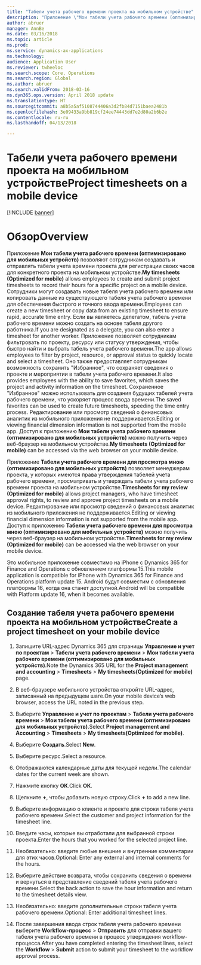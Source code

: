 ```yaml
---
title: "Табели учета рабочего времени проекта на мобильном устройстве"
description: "Приложение \"Мои табели учета рабочего времени (оптимизировано для мобильных устройств)\" позволяют сотрудникам создавать и отправлять табели учета времени проекта для регистрации своих часов для конкретного проекта на мобильном устройстве."
author: abruer
manager: AnnBe
ms.date: 03/16/2018
ms.topic: article
ms.prod: 
ms.service: dynamics-ax-applications
ms.technology: 
audience: Application User
ms.reviewer: twheeloc
ms.search.scope: Core, Operations
ms.search.region: Global
ms.author: abruer
ms.search.validFrom: 2018-03-16
ms.dyn365.ops.version: April 2018 update
ms.translationtype: HT
ms.sourcegitcommit: a8b5a5af5108744406a3d2fb84d7151baea2481b
ms.openlocfilehash: 3e09433a9bb819cf24ee74443dd7e2d80a2b6b2e
ms.contentlocale: ru-ru
ms.lasthandoff: 04/13/2018

---
```


# <a name="project-timesheets-on-a-mobile-device"></a><span data-ttu-id="52bdb-103">Табели учета рабочего времени проекта на мобильном устройстве</span><span class="sxs-lookup"><span data-stu-id="52bdb-103">Project timesheets on a mobile device</span></span>

[!INCLUDE [banner](../includes/banner.md)]

# <a name="overview"></a><span data-ttu-id="52bdb-104">Обзор</span><span class="sxs-lookup"><span data-stu-id="52bdb-104">Overview</span></span>

<span data-ttu-id="52bdb-105">Приложение **Мои табели учета рабочего времени (оптимизировано для мобильных устройств)** позволяют сотрудникам создавать и отправлять табели учета времени проекта для регистрации своих часов для конкретного проекта на мобильном устройстве.</span><span class="sxs-lookup"><span data-stu-id="52bdb-105">**My timesheets (Optimized for mobile)** allows employees to create and submit project timesheets to record their hours for a specific project on a mobile device.</span></span> <span data-ttu-id="52bdb-106">Сотрудники могут создавать новые табеля учета рабочего времени или копировать данные из существующего табеля учета рабочего времени для обеспечения быстрого и точного ввода времени.</span><span class="sxs-lookup"><span data-stu-id="52bdb-106">Employees can create a new timesheet or copy data from an existing timesheet to ensure rapid, accurate time entry.</span></span> <span data-ttu-id="52bdb-107">Если вы являетесь делегатом, табель учета рабочего времени можно создать на основе табеля другого работника.</span><span class="sxs-lookup"><span data-stu-id="52bdb-107">If you are designated as a delegate, you can also enter a timesheet for another worker.</span></span> <span data-ttu-id="52bdb-108">Приложение позволяет сотрудникам фильтровать по проекту, ресурсу или статусу утверждения, чтобы быстро найти и выбрать табель учета рабочего времени.</span><span class="sxs-lookup"><span data-stu-id="52bdb-108">The app allows employees to filter by project, resource, or approval status to quickly locate and select a timesheet.</span></span> <span data-ttu-id="52bdb-109">Оно также предоставляет сотрудникам возможность сохранить "Избранное", что сохраняет сведения о проекте и мероприятии в табели учета рабочего времени.</span><span class="sxs-lookup"><span data-stu-id="52bdb-109">It also provides employees with the ability to save favorites, which saves the project and activity information on the timesheet.</span></span> <span data-ttu-id="52bdb-110">Сохраненное "Избранное" можно использовать для создания будущих табелей учета рабочего времени, что ускоряет процесс ввода времени.</span><span class="sxs-lookup"><span data-stu-id="52bdb-110">The saved favorites can be used to create future timesheets, speeding the time entry process.</span></span> <span data-ttu-id="52bdb-111">Редактирование или просмотр сведений о финансовых аналитик из мобильного приложения не поддерживается.</span><span class="sxs-lookup"><span data-stu-id="52bdb-111">Editing or viewing financial dimension information is not supported from the mobile app.</span></span> <span data-ttu-id="52bdb-112">Доступ к приложению **Мои табели учета рабочего времени (оптимизировано для мобильных устройств)** можно получить через веб-браузер на мобильном устройстве.</span><span class="sxs-lookup"><span data-stu-id="52bdb-112">**My timesheets (Optimized for mobile)** can be accessed via the web browser on your mobile device.</span></span>

<span data-ttu-id="52bdb-113">Приложение **Табели учета рабочего времени для просмотра мною (оптимизировано для мобильных устройств)** позволяет менеджерам проекта, у которых имеются права утверждения табелей учета рабочего времени, просматривать и утверждать табели учета рабочего времени проекта на мобильном устройстве.</span><span class="sxs-lookup"><span data-stu-id="52bdb-113">**Timesheets for my review (Optimized for mobile)** allows project managers, who have timesheet approval rights, to review and approve project timesheets on a mobile device.</span></span> <span data-ttu-id="52bdb-114">Редактирование или просмотр сведений о финансовых аналитик из мобильного приложения не поддерживается.</span><span class="sxs-lookup"><span data-stu-id="52bdb-114">Editing or viewing financial dimension information is not supported from the mobile app.</span></span> <span data-ttu-id="52bdb-115">Доступ к приложению **Табели учета рабочего времени для просмотра мною (оптимизировано для мобильных устройств)** можно получить через веб-браузер на мобильном устройстве.</span><span class="sxs-lookup"><span data-stu-id="52bdb-115">**Timesheets for my review (Optimized for mobile)** can be accessed via the web browser on your mobile device.</span></span>

<span data-ttu-id="52bdb-116">Это мобильное приложение совместимо на iPhone с Dynamics 365 for Finance and Operations с обновлением платформы 15.</span><span class="sxs-lookup"><span data-stu-id="52bdb-116">This mobile application is compatible for iPhone with Dynamics 365 for Finance and Operations platform update 15.</span></span>
<span data-ttu-id="52bdb-117">Android будут совместим с обновления платформы 16, когда она станет доступной.</span><span class="sxs-lookup"><span data-stu-id="52bdb-117">Android will be compatible with Platform update 16, when it becomes available.</span></span>

<a name="create-a-project-timesheet-on-your-mobile-device"></a><span data-ttu-id="52bdb-118">Создание табеля учета рабочего времени проекта на мобильном устройстве</span><span class="sxs-lookup"><span data-stu-id="52bdb-118">Create a project timesheet on your mobile device</span></span>
------------------------------------------------

1.  <span data-ttu-id="52bdb-119">Запишите URL-адрес Dynamics 365 для страницы **Управление и учет по проектам** \> **Табели учета рабочего времени** \> **Мои табели учета рабочего времени (оптимизировано для мобильных устройств)**.</span><span class="sxs-lookup"><span data-stu-id="52bdb-119">Note the Dynamics 365 URL for the **Project management and accounting** \> **Timesheets** \> **My timesheets(Optimized for mobile)** page.</span></span>

2.  <span data-ttu-id="52bdb-120">В веб-браузере мобильного устройства откройте URL-адрес, записанный на предыдущем шаге.</span><span class="sxs-lookup"><span data-stu-id="52bdb-120">On your mobile device’s web browser, access the URL noted in the previous step.</span></span>
 
3.  <span data-ttu-id="52bdb-121">Выберите **Управление и учет по проектам** \> **Табели учета рабочего времени** \> **Мои табели учета рабочего времени (оптимизировано для мобильных устройств)**.</span><span class="sxs-lookup"><span data-stu-id="52bdb-121">Select **Project management and Accounting** \> **Timesheets** \> **My timesheets(Optimized for mobile)**.</span></span>

4.  <span data-ttu-id="52bdb-122">Выберите **Создать**.</span><span class="sxs-lookup"><span data-stu-id="52bdb-122">Select **New**.</span></span>

5.  <span data-ttu-id="52bdb-123">Выберите ресурс.</span><span class="sxs-lookup"><span data-stu-id="52bdb-123">Select a resource.</span></span>

6.  <span data-ttu-id="52bdb-124">Отображаются календарные даты для текущей недели.</span><span class="sxs-lookup"><span data-stu-id="52bdb-124">The calendar dates for the current week are shown.</span></span>

7.  <span data-ttu-id="52bdb-125">Нажмите кнопку **ОК**.</span><span class="sxs-lookup"><span data-stu-id="52bdb-125">Click **OK**.</span></span>

8.  <span data-ttu-id="52bdb-126">Щелкните **+**, чтобы добавить новую строку.</span><span class="sxs-lookup"><span data-stu-id="52bdb-126">Click **+** to add a new line.</span></span>

9.  <span data-ttu-id="52bdb-127">Выберите информацию о клиенте и проекте для строки табеля учета рабочего времени.</span><span class="sxs-lookup"><span data-stu-id="52bdb-127">Select the customer and project information for the timesheet line.</span></span>

10. <span data-ttu-id="52bdb-128">Введите часы, которые вы отработали для выбранной строки проекта.</span><span class="sxs-lookup"><span data-stu-id="52bdb-128">Enter the hours that you worked for the selected project line.</span></span>

11. <span data-ttu-id="52bdb-129">Необязательно: введите любые внешние и внутренние комментарии для этих часов.</span><span class="sxs-lookup"><span data-stu-id="52bdb-129">Optional: Enter any external and internal comments for the hours.</span></span>

12. <span data-ttu-id="52bdb-130">Выберите действие возврата, чтобы сохранить сведения о времени и вернуться в представление сведений табеля учета рабочего времени.</span><span class="sxs-lookup"><span data-stu-id="52bdb-130">Select the back action to save the hour information and return to the timesheet details view.</span></span>

13. <span data-ttu-id="52bdb-131">Необязательно: введите дополнительные строки табеля учета рабочего времени.</span><span class="sxs-lookup"><span data-stu-id="52bdb-131">Optional: Enter additional timesheet lines.</span></span>

14. <span data-ttu-id="52bdb-132">После завершения ввода строк табеля учета рабочего времени выберите **Workflow-процесс** \> **Отправить** для отправки вашего табеля учета рабочего времени в процесс утверждения workflow-процесса.</span><span class="sxs-lookup"><span data-stu-id="52bdb-132">After you have completed entering the timesheet lines, select the **Workflow** \> **Submit** action to submit your timesheet to the workflow approval process.</span></span>

